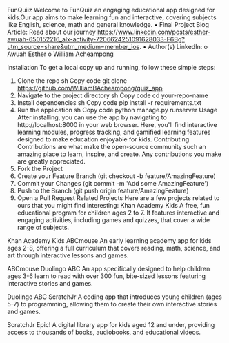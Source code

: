 FunQuiiz
Welcome to FunQuiz an engaging educational app designed for kids.Our app aims to make learning fun and interactive, covering subjects like English, science, math and general knowledge.
•	Final Project Blog Article: Read about our journey https://www.linkedin.com/posts/esther-awuah-650152216_alx-activity-7206624251091628033-F6Bg?utm_source=share&utm_medium=member_ios.
•	Author(s) LinkedIn:
o	Awuah Esther
o	William Acheampong 

Installation
To get a local copy up and running, follow these simple steps:
1.	Clone the repo
sh
Copy code
git clone https://github.com/WilliamBAcheampong/quiz_app
2.	Navigate to the project directory
sh
Copy code
cd your-repo-name
3.	Install dependencies
sh
Copy code
pip install -r requirements.txt
4.	Run the application
sh
Copy code
python manage.py runserver
Usage
After installing, you can use the app by navigating to http://localhost:8000 in your web browser. Here, you'll find interactive learning modules, progress tracking, and gamified learning features designed to make education enjoyable for kids.
Contributing
Contributions are what make the open-source community such an amazing place to learn, inspire, and create. Any contributions you make are greatly appreciated.
1.	Fork the Project
2.	Create your Feature Branch (git checkout -b feature/AmazingFeature)
3.	Commit your Changes (git commit -m 'Add some AmazingFeature')
4.	Push to the Branch (git push origin feature/AmazingFeature)
5.	Open a Pull Request
Related Projects
Here are a few projects related to ours that you might find interesting:
Khan Academy Kids
A free, fun educational program for children ages 2 to 7. It features interactive and engaging activities, including games and quizzes, that cover a wide range of subjects.

Khan Academy Kids
ABCmouse
An early learning academy app for kids ages 2-8, offering a full curriculum that covers reading, math, science, and art through interactive lessons and games.

ABCmouse
Duolingo ABC
An app specifically designed to help children ages 3-6 learn to read with over 300 fun, bite-sized lessons featuring interactive stories and games.

Duolingo ABC
ScratchJr
A coding app that introduces young children (ages 5-7) to programming, allowing them to create their own interactive stories and games.

ScratchJr
Epic!
A digital library app for kids aged 12 and under, providing access to thousands of books, audiobooks, and educational videos.

